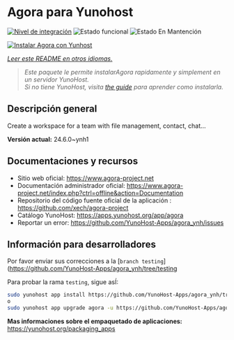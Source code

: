 <!--
Este archivo README esta generado automaticamente<https://github.com/YunoHost/apps/tree/master/tools/readme_generator>
No se debe editar a mano.
-->

# Agora para Yunohost

[![Nivel de integración](https://dash.yunohost.org/integration/agora.svg)](https://dash.yunohost.org/appci/app/agora) ![Estado funcional](https://ci-apps.yunohost.org/ci/badges/agora.status.svg) ![Estado En Mantención](https://ci-apps.yunohost.org/ci/badges/agora.maintain.svg)

[![Instalar Agora con Yunhost](https://install-app.yunohost.org/install-with-yunohost.svg)](https://install-app.yunohost.org/?app=agora)

*[Leer este README en otros idiomas.](./ALL_README.md)*

> *Este paquete le permite instalarAgora rapidamente y simplement en un servidor YunoHost.*  
> *Si no tiene YunoHost, visita [the guide](https://yunohost.org/install) para aprender como instalarla.*

## Descripción general

Create a workspace for a team with file management, contact, chat...

**Versión actual:** 24.6.0~ynh1
## Documentaciones y recursos

- Sitio web oficial: <https://www.agora-project.net>
- Documentación administrador oficial: <https://www.agora-project.net/index.php?ctrl=offline&action=Documentation>
- Repositorio del código fuente oficial de la aplicación : <https://github.com/xech/agora-project>
- Catálogo YunoHost: <https://apps.yunohost.org/app/agora>
- Reportar un error: <https://github.com/YunoHost-Apps/agora_ynh/issues>

## Información para desarrolladores

Por favor enviar sus correcciones a la [`branch testing`](https://github.com/YunoHost-Apps/agora_ynh/tree/testing

Para probar la rama `testing`, sigue asÍ:

```bash
sudo yunohost app install https://github.com/YunoHost-Apps/agora_ynh/tree/testing --debug
o
sudo yunohost app upgrade agora -u https://github.com/YunoHost-Apps/agora_ynh/tree/testing --debug
```

**Mas informaciones sobre el empaquetado de aplicaciones:** <https://yunohost.org/packaging_apps>
